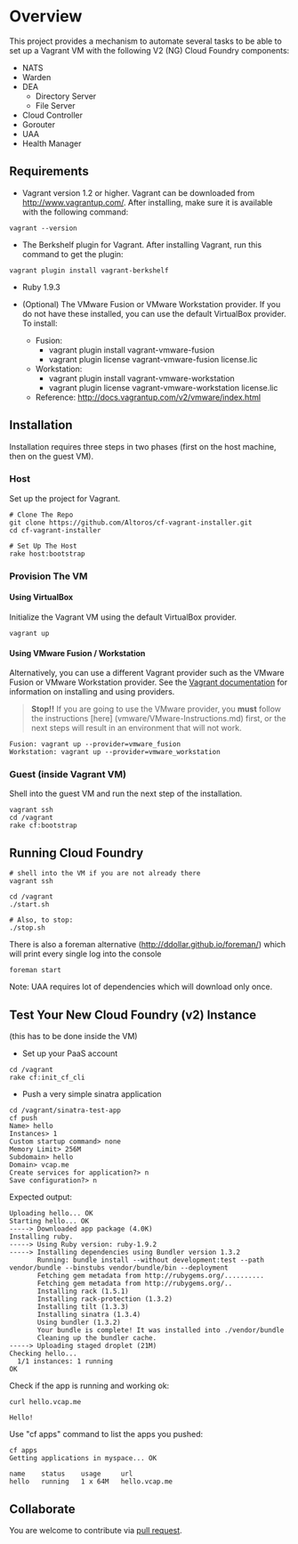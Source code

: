 # Overview

This project provides a mechanism to automate several tasks to be able to set up a Vagrant VM with the following V2 (NG) Cloud Foundry components:

* NATS
* Warden
* DEA
  * Directory Server
  * File Server
* Cloud Controller
* Gorouter
* UAA
* Health Manager

## Requirements

* Vagrant version 1.2 or higher. Vagrant can be downloaded from http://www.vagrantup.com/. After installing, make sure it is available with the following command: 

```
vagrant --version
```

* The Berkshelf plugin for Vagrant. After installing Vagrant, run this command to get the plugin: 

```
vagrant plugin install vagrant-berkshelf
```

* Ruby 1.9.3

* (Optional) The VMware Fusion or VMware Workstation provider. If you do not have these installed, you can use the default VirtualBox provider. To install:
    - Fusion: 
        - vagrant plugin install vagrant-vmware-fusion
        - vagrant plugin license vagrant-vmware-fusion license.lic
    - Workstation:
        - vagrant plugin install vagrant-vmware-workstation
        - vagrant plugin license vagrant-vmware-workstation license.lic
    - Reference: http://docs.vagrantup.com/v2/vmware/index.html

## Installation

Installation requires three steps in two phases (first on the host machine, then on the guest VM).

### Host

Set up the project for Vagrant.

```
# Clone The Repo
git clone https://github.com/Altoros/cf-vagrant-installer.git
cd cf-vagrant-installer

# Set Up The Host 
rake host:bootstrap
```

### Provision The VM
#### Using VirtualBox
Initialize the Vagrant VM using the default VirtualBox provider. 

```
vagrant up
```

#### Using VMware Fusion / Workstation
Alternatively, you can use a different Vagrant provider such as the VMware Fusion or VMware Workstation provider. See the [Vagrant documentation](http://docs.vagrantup.com/v2/providers/index.html) for information on installing and using providers.  

> **Stop!!** If you are going to use the VMware provider, you **must** follow the instructions [here] (vmware/VMware-Instructions.md) first, or the next steps will result in an environment that will not work.

```
Fusion: vagrant up --provider=vmware_fusion
Workstation: vagrant up --provider=vmware_workstation
```

### Guest (inside Vagrant VM)

Shell into the guest VM and run the next step of the installation. 

```
vagrant ssh
cd /vagrant
rake cf:bootstrap
```

## Running Cloud Foundry


```
# shell into the VM if you are not already there
vagrant ssh

cd /vagrant
./start.sh

# Also, to stop:
./stop.sh

```

There is also a foreman alternative (http://ddollar.github.io/foreman/) which will print every single log into the console
```
foreman start
```

Note: UAA requires lot of dependencies which will download only once.

## Test Your New Cloud Foundry (v2) Instance

(this has to be done inside the VM)
* Set up your PaaS account

```
cd /vagrant
rake cf:init_cf_cli
```

* Push a very simple sinatra application

```
cd /vagrant/sinatra-test-app
cf push
Name> hello
Instances> 1
Custom startup command> none
Memory Limit> 256M
Subdomain> hello
Domain> vcap.me
Create services for application?> n
Save configuration?> n
```

Expected output:

```
Uploading hello... OK
Starting hello... OK
-----> Downloaded app package (4.0K)
Installing ruby.
-----> Using Ruby version: ruby-1.9.2
-----> Installing dependencies using Bundler version 1.3.2
       Running: bundle install --without development:test --path vendor/bundle --binstubs vendor/bundle/bin --deployment
       Fetching gem metadata from http://rubygems.org/..........
       Fetching gem metadata from http://rubygems.org/..
       Installing rack (1.5.1)
       Installing rack-protection (1.3.2)
       Installing tilt (1.3.3)
       Installing sinatra (1.3.4)
       Using bundler (1.3.2)
       Your bundle is complete! It was installed into ./vendor/bundle
       Cleaning up the bundler cache.
-----> Uploading staged droplet (21M)
Checking hello...
  1/1 instances: 1 running
OK
```

Check if the app is running and working ok:

```
curl hello.vcap.me

Hello!
```

Use "cf apps" command to list the apps you pushed:
```
cf apps
Getting applications in myspace... OK

name    status    usage     url          
hello   running   1 x 64M   hello.vcap.me
```

## Collaborate

You are welcome to contribute via [pull request](https://help.github.com/articles/using-pull-requests).
